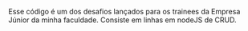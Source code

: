 Esse código é um dos desafios lançados para os trainees da Empresa Júnior da minha faculdade.
Consiste em linhas em nodeJS de CRUD.
